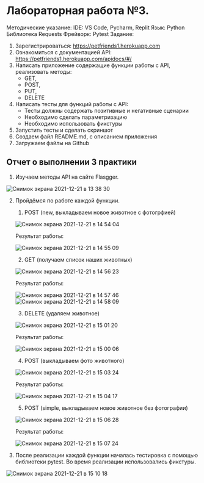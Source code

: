 # Лабораторная работа №3. 

Методические указание:
    IDE: VS Code, Pycharm, Replit
    Язык: Python
    Библиотека Requests
    Фрейворк: Pytest
Задание:
1. Зарегистрироваться: https://petfriends1.herokuapp.com
2. Ознакомиться с документацией API: https://petfriends1.herokuapp.com/apidocs/#/
3. Написать приложение содержащие функции работы с API, реализовать методы:
   - GET, 
   - POST, 
   - PUT, 
   - DELETE
4. Написать тесты для функций работы с API:
   - Тесты должны содержать позитивные и негативные сценарии 
   - Необходимо сделать параметризацию 
   - Необходимо использовать фикстуры 
5. Запустить  тесты и сделать скриншот
6. Создаем файл README.md, с описанием приложения
7. Загружаем файлы на Github

Отчет о выполнении 3 практики
------

1. Изучаем методы API на сайте Flasgger. 

![Снимок экрана 2021-12-21 в 13 38 30](https://user-images.githubusercontent.com/72342708/146916186-570bdf15-9560-47ea-ad5f-f33da85779a1.png)

2. Пройдёмся по работе каждой функции. 
    1. POST (new, выкладываем новое животное с фотогрфией)
    
    ![Снимок экрана 2021-12-21 в 14 54 04](https://user-images.githubusercontent.com/72342708/146925975-8dcb1a6f-2f6e-408d-8018-c4e044e6a3fd.png)

    Результат работы: 
    
    ![Снимок экрана 2021-12-21 в 14 55 09](https://user-images.githubusercontent.com/72342708/146926070-6acfa9e5-2513-4be9-b0b9-86ae1acfcea0.png)

    2. GET (получаем список наших животных)

    ![Снимок экрана 2021-12-21 в 14 56 23](https://user-images.githubusercontent.com/72342708/146926196-3601eede-a620-41dc-b93e-8a5e02717cf7.png)

    Результат работы: 

    ![Снимок экрана 2021-12-21 в 14 57 46](https://user-images.githubusercontent.com/72342708/146926332-da512d10-b635-4677-9e98-c4781088321b.png)
    ![Снимок экрана 2021-12-21 в 14 58 09](https://user-images.githubusercontent.com/72342708/146926375-ecf30a30-c200-4e75-82c1-21c7162899b1.png)

    3. DELETE (удаляем животное)

    ![Снимок экрана 2021-12-21 в 15 01 20](https://user-images.githubusercontent.com/72342708/146926708-60643297-0081-4682-9f56-6b4e8c58dacc.png)

    Результат работы: 

    ![Снимок экрана 2021-12-21 в 15 00 06](https://user-images.githubusercontent.com/72342708/146926585-30d6d952-d13c-42f8-8814-1750fc466a3e.png)

    4. POST (выкладываем фото животного)

    ![Снимок экрана 2021-12-21 в 15 03 24](https://user-images.githubusercontent.com/72342708/146926950-70b4cd89-1161-40e8-9820-d8182f2fd2a0.png)

    Результат работы: 

    ![Снимок экрана 2021-12-21 в 15 04 17](https://user-images.githubusercontent.com/72342708/146927062-50bfabeb-6369-4d7c-9d12-ed704319d866.png)

    5. POST (simple, выкладываем новое животное без фотографии)

    ![Снимок экрана 2021-12-21 в 15 06 28](https://user-images.githubusercontent.com/72342708/146927324-bea9ef67-8cd5-491f-b913-969312c79e89.png)

    Результат работы: 

    ![Снимок экрана 2021-12-21 в 15 07 24](https://user-images.githubusercontent.com/72342708/146927472-f4484dac-d36e-496a-9dc3-49d4648daa47.png)

3. После реализации каждой функции началась тестировка с помощью библиотеки pytest. Во время реализации использовались фикстуры. 

![Снимок экрана 2021-12-21 в 15 10 18](https://user-images.githubusercontent.com/72342708/146927827-d9f4a7e0-638c-4fe8-883c-7dd5d679db70.png)
